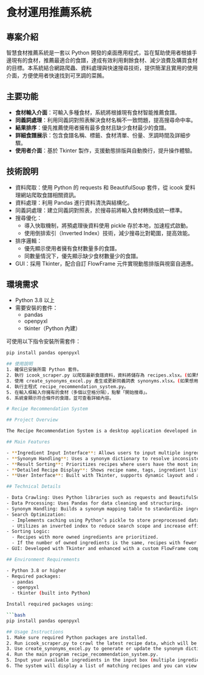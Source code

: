 # 食材運用推薦系統

## 專案介紹

智慧食材推薦系統是一套以 Python 開發的桌面應用程式，旨在幫助使用者根據手邊現有的食材，推薦最適合的食譜，達成有效利用剩餘食材、減少浪費及購買食材的目標。本系統結合網路爬蟲、資料處理與快速搜尋技術，提供簡潔且實用的使用介面，方便使用者快速找到可烹調的菜餚。

## 主要功能

- **食材輸入介面**：可輸入多種食材，系統將根據現有食材智能推薦食譜。
- **同義詞處理**：利用同義詞對照表解決食材名稱不一致問題，提高搜尋命中率。
- **結果排序**：優先推薦使用者擁有最多食材且缺少食材最少的食譜。
- **詳細食譜展示**：包含食譜名稱、標籤、食材清單、份量、烹調時間及詳細步驟。
- **使用者介面**：基於 Tkinter 製作，支援動態排版與自動換行，提升操作體驗。

## 技術說明

- 資料爬取：使用 Python 的 requests 和 BeautifulSoup 套件，從 icook 愛料理網站爬取食譜相關資訊。
- 資料處理：利用 Pandas 進行資料清洗與結構化。
- 同義詞處理：建立同義詞對照表，於搜尋前將輸入食材轉換成統一標準。
- 搜尋優化：
  - 導入快取機制，將預處理後資料使用 pickle 存於本地，加速程式啟動。
  - 使用倒排索引（Inverted Index）技術，減少搜尋比對範圍，提高效能。
- 排序邏輯：
  - 優先顯示使用者擁有食材數量多的食譜。
  - 同數量情況下，優先顯示缺少食材數量少的食譜。
- GUI：採用 Tkinter，配合自訂 FlowFrame 元件實現動態排版與視窗自適應。

## 環境需求

- Python 3.8 以上
- 需要安裝的套件：
  - pandas
  - openpyxl
  - tkinter（Python 內建）

可使用以下指令安裝所需套件：

```bash
pip install pandas openpyxl

## 使用說明
1. 確保已安裝所需 Python 套件。
2. 執行 icook_scraper.py 以爬取最新食譜資料，資料將儲存為 recipes.xlsx。(如果想用預設食譜 可以跳過此步驟)
3. 使用 create_synonyms_excel.py 產生或更新同義詞表 synonyms.xlsx。(如果想用預設食譜 可以跳過此步驟)
4. 執行主程式 recipe_recommendation_system.py。
5. 在輸入框輸入你擁有的食材（多個以空格分隔），點擊「開始搜尋」。
6. 系統會顯示符合條件的食譜，並可查看詳細內容。

# Recipe Recommendation System

## Project Overview

The Recipe Recommendation System is a desktop application developed in Python designed to help users find the most suitable recipes based on the ingredients they currently have. The system aims to effectively utilize leftover ingredients, reduce food waste, and minimize unnecessary ingredient purchases. By combining web scraping, data processing, and fast search techniques, the system provides a simple and practical user interface, enabling users to quickly discover dishes they can cook.

## Main Features

- **Ingredient Input Interface**: Allows users to input multiple ingredients, and the system intelligently recommends recipes based on available ingredients.
- **Synonym Handling**: Uses a synonym dictionary to resolve inconsistencies in ingredient names, improving search accuracy.
- **Result Sorting**: Prioritizes recipes where users have the most ingredients and require the fewest missing ones.
- **Detailed Recipe Display**: Shows recipe name, tags, ingredient list, servings, cooking time, and step-by-step instructions.
- **User Interface**: Built with Tkinter, supports dynamic layout and automatic text wrapping for improved user experience.

## Technical Details

- Data Crawling: Uses Python libraries such as requests and BeautifulSoup to scrape recipe data from the icook website.
- Data Processing: Uses Pandas for data cleaning and structuring.
- Synonym Handling: Builds a synonym mapping table to standardize ingredient names before searching.
- Search Optimization:
  - Implements caching using Python’s pickle to store preprocessed data locally, speeding up startup.
  - Utilizes an inverted index to reduce search scope and increase efficiency.
- Sorting Logic:
  - Recipes with more owned ingredients are prioritized.
  - If the number of owned ingredients is the same, recipes with fewer missing ingredients are prioritized.
- GUI: Developed with Tkinter and enhanced with a custom FlowFrame component for dynamic layout and responsive window adaptation.

## Environment Requirements

- Python 3.8 or higher
- Required packages:
  - pandas
  - openpyxl
  - tkinter (built into Python)

Install required packages using:

```bash
pip install pandas openpyxl

## Usage Instructions
1. Make sure required Python packages are installed.
2. Run icook_scraper.py to crawl the latest recipe data, which will be saved as recipes.xlsx. (Skip if you want to use the default recipe data)
3. Use create_synonyms_excel.py to generate or update the synonym dictionary file synonyms.xlsx. (Skip if you want to use the default synonym file)
4. Run the main program recipe_recommendation_system.py.
5. Input your available ingredients in the input box (multiple ingredients separated by spaces), then click "Start Search".
6. The system will display a list of matching recipes and you can view detailed recipe information.
